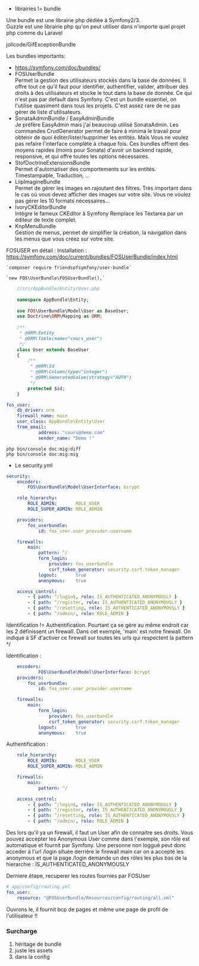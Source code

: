 - librairies != bundle  

 Une bundle est une librairie php dédiée à Symfony2/3.  
 Guzzle est une librairie php qu'on peut utiliser dans n'importe quel projet php comme du Laravel  
 
jolicode/GifExceptionBundle


Les bundles importants: 
- https://symfony.com/doc/bundles/
- FOSUserBundle  
  Permet la gestion des utilisateurs stockés dans la base de données. Il offre tout ce qu'il faut pour identifier, authentifier, valider, attribuer des droits à des utilisateurs et stocke le tout dans la base de donnée. Ce qui n'est pas par default dans Symfony.
  C'est un bundle essentiel, on l'utilise quasiment dans tous les projets. C'est assez rare de ne pas gérer de liste d'utilisateurs.
- SonataAdminBundle / EasyAdminBundle  
  Je préfère EasyAdmin mais j'ai beaucoup utilisé SonataAdmin. Les commandes CrudGenerator permet de faire à minima le travail pour obtenir de quoi éditer/lister/supprimer les entités. Mais Vous ne voulez pas refaire l'interface complète à chaque fois. Ces bundles offrent des moyens rapides (moins pour Sonata) d'avoir un backend rapide, responsive, et qui offre toutes les options nécessaires. 
- StofDoctrineExtensionsBundle  
  Permet d'automatiser des comportements sur les entités. Timestampable, Traduction, ...
- LiipImagineBundle  
  Permet de gérer les images en rajoutant des filtres. Très important dans le cas où vous devez afficher des images sur votre site. Vous ne voulez pas gérer les 10 formats nécessaires...
- IvoryCKEditorBundle      
  Intègre le fameux CKEditor à Symfony
  Remplace les Textarea par un éditeur de texte complet.
- KnpMenuBundle  
  Gestion de menus, permet de simplifier la création, la navigation dans les menus que vous créez sur votre site.
  
  
FOSUSER en détail :
    Installation : 
    https://symfony.com/doc/current/bundles/FOSUserBundle/index.html  
    
    `composer require friendsofsymfony/user-bundle`  
    
    `new FOS\UserBundle\FOSUserBundle(),`  
```php
    //src/AppBundle/Entity/User.php
    
    namespace AppBundle\Entity;
    
    use FOS\UserBundle\Model\User as BaseUser;
    use Doctrine\ORM\Mapping as ORM;
    
    /**
     * @ORM\Entity
     * @ORM\Table(name="cours_user")
     */
    class User extends BaseUser
    {
        /**
         * @ORM\Id
         * @ORM\Column(type="integer")
         * @ORM\GeneratedValue(strategy="AUTO")
         */
        protected $id;
    }
```
```yaml
fos_user:
    db_driver: orm
    firewall_name: main
    user_class: AppBundle\Entity\User
    from_email:
            address: "cours@demo.com"
            sender_name: "Demo !"
```
`php bin/console doc:mig:diff`    
`php bin/console doc:mig:mig`  
 
- Le security.yml
```yaml
security:
    encoders:
        FOS\UserBundle\Model\UserInterface: bcrypt

    role_hierarchy:
        ROLE_ADMIN:       ROLE_USER
        ROLE_SUPER_ADMIN: ROLE_ADMIN

    providers:
        fos_userbundle:
            id: fos_user.user_provider.username

    firewalls:
        main:
            pattern: ^/
            form_login:
                provider: fos_userbundle
                csrf_token_generator: security.csrf.token_manager
            logout:       true
            anonymous:    true

    access_control:
        - { path: ^/login$, role: IS_AUTHENTICATED_ANONYMOUSLY }
        - { path: ^/register, role: IS_AUTHENTICATED_ANONYMOUSLY }
        - { path: ^/resetting, role: IS_AUTHENTICATED_ANONYMOUSLY }
        - { path: ^/admin/, role: ROLE_ADMIN }
````
Identification != Authentification. Pourtant ça se gère au même endroit car les 2 définissent un firewall.
Dans cet exemple, 'main' est notre firewall. On indique à SF d'activer ce firewall sur toutes les urls qui respectent la pattern ^/

Identification :
```yaml
    encoders:
            FOS\UserBundle\Model\UserInterface: bcrypt
    providers:
        fos_userbundle:
            id: fos_user.user_provider.username

    firewalls:
        main:
            form_login:
                provider: fos_userbundle
                csrf_token_generator: security.csrf.token_manager
            logout:       true
            anonymous:    true
```
Authentification :
```yaml
    role_hierarchy:
        ROLE_ADMIN:       ROLE_USER
        ROLE_SUPER_ADMIN: ROLE_ADMIN

    firewalls:
        main:
            pattern: ^/                

    access_control:
        - { path: ^/login$, role: IS_AUTHENTICATED_ANONYMOUSLY }
        - { path: ^/register, role: IS_AUTHENTICATED_ANONYMOUSLY }
        - { path: ^/resetting, role: IS_AUTHENTICATED_ANONYMOUSLY }
        - { path: ^/admin/, role: ROLE_ADMIN }
```
Des lors qu'il ya un firewall, il faut un User afin de connaitre ses droits.
Vous pouvez accepter les Anonymous User comme dans l'exemple, son rôle est automatique et fournit par Symfony.
Une personne non loggué peut donc acceder à l'url /login située derrière le firewall main car on a accepté les anonymous et que la page /login demande un des rôles les plus bas de la hierarchie : IS_AUTHENTICATED_ANONYMOUSLY

Derniere étape, recuperer les routes fournies par FOSUser
```yaml
# app/config/routing.yml
fos_user:
    resource: "@FOSUserBundle/Resources/config/routing/all.xml"
```
Ouvrons le, il fournit bcp de pages et même une page de profil de l'utilisateur !!


### Surcharge
1) héritage de bundle
2) juste les assets
3) dans la config

